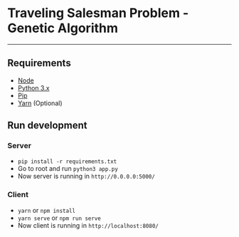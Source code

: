 # Traveling Salesman Problem - Genetic Algorithm

---

## Requirements

- [Node](https://nodejs.org/en/)
- [Python 3.x](https://www.python.org/)
- [Pip](https://pypi.org/project/pip/)
- [Yarn](https://yarnpkg.com/) (Optional)

## Run development

### Server

- `pip install -r requirements.txt`
- Go to root and run `python3 app.py`
- Now server is running in `http://0.0.0.0:5000/`

### Client

- `yarn` or `npm install`
- `yarn serve` or `npm run serve`
- Now client is running in `http://localhost:8080/`
